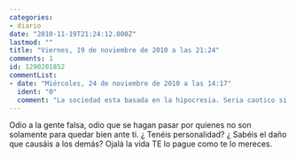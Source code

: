 ```yaml
---
categories:
- diario
date: "2010-11-19T21:24:12.000Z"
lastmod: ""
title: "Viernes, 19 de noviembre de 2010 a las 21:24"
comments: 1
id: 1290201852
commentList:
- date: "Miércoles, 24 de noviembre de 2010 a las 14:17"
  ident: "0"
  comment: "La sociedad esta basada en la hipocresia. Seria caotico si dijeses lo primero que se te pasa por la cabeza."
---
```


Odio a la gente falsa, odio que se hagan pasar por quienes no son solamente para quedar bien ante ti. ¿ Tenéis personalidad? ¿ Sabéis el daño que causáis a los demás? Ojalá la vida TE lo pague como te lo mereces.